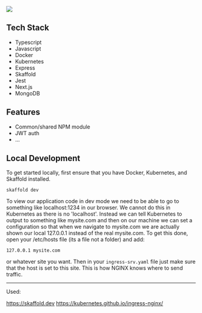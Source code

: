 ![](./README.assets/header.png)

## Tech Stack

- Typescript
- Javascript
- Docker
- Kubernetes
- Express
- Skaffold
- Jest
- Next.js
- MongoDB

## Features

- Common/shared NPM module
- JWT auth
- ...

## Local Development

To get started locally, first ensure that you have Docker, Kubernetes, and Skaffold installed.

```
skaffold dev
```

To view our application code in dev mode we need to be able to go to something like localhost:1234 in our browser. We cannot do this in Kubernetes as there is no 'localhost'. Instead we can tell Kubernetes to output to something like mysite.com and then on our machine we can set a configuration so that when we navigate to mysite.com we are actually shown our local 127.0.0.1 instead of the real mysite.com. To get this done, open your /etc/hosts file (its a file not a folder) and add:

```
127.0.0.1 mysite.com
```

or whatever site you want. Then in your `ingress-srv.yaml` file just make sure that the host is set to this site. This is how NGINX knows where to send traffic.

---


Used:

https://skaffold.dev
https://kubernetes.github.io/ingress-nginx/
